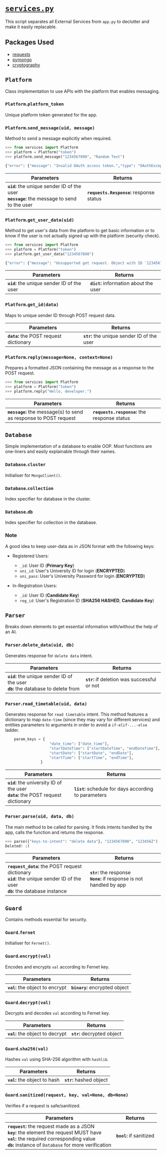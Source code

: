 # [`services.py`](https://github.com/ineshbose/boyd_bot_messenger/blob/master/services.py)

This script separates all External Services from `app.py` to declutter and make it easily replacable.


## Packages Used

* [requests](https://github.com/psf/requests)
* [pymongo](https://github.com/mongodb/mongo-python-driver)
* [cryptography](https://github.com/pyca/cryptography)




## `Platform`

Class implementation to use APIs with the platform that enables messaging.


### `Platform`.**`platform_token`**

Unique platform token generated for the app.


### `Platform`.**`send_message(uid, message)`**

Method to send a message explicitly when required.

```python
>>> from services import Platform
>>> platform = Platform("token")
>>> platform.send_message("1234567890", "Random Text")

{"error": {"message": "Invalid OAuth access token.","type": "OAuthException","code": 190,"fbtrace_id": "AGc_9nHR-ZkQ0RVDs4L59Hz"}}
```

|                                       Parameters                                              |                 Returns                  |
|-----------------------------------------------------------------------------------------------|------------------------------------------|
| **`uid`:** the unique sender ID of the user<br>**`message`:** the message to send to the user | **`requests.Response`:** response status |


### `Platform`.**`get_user_data(uid)`**

Method to get user's data from the platform to get basic information or to know if the user is not actually signed up with the platform (security check).

```python
>>> from services import Platform
>>> platform = Platform("token")
>>> platform.get_user_data("1234567890")

{"error": {"message": "Unsupported get request. Object with ID '1234567890' does not exist, cannot be loaded due to missing permissions, or does not support this operation. Please read the Graph API documentation at https://developers.facebook.com/docs/graph-api", "type": "GraphMethodException", "code": 100, "error_subcode": 33,}}
```

|                 Parameters                  |                 Returns                |
|---------------------------------------------|----------------------------------------|
| **`uid`:** the unique sender ID of the user | **`dict`:** information about the user |


### `Platform`.**`get_id(data)`**

Maps to unique sender ID through POST request data.

|                 Parameters              |                  Returns                    |
|-----------------------------------------|---------------------------------------------|
| **`data`:** the POST request dictionary | **`str`:** the unique sender ID of the user |


### `Platform`.**`reply(message=None, context=None)`**

Prepares a formatted JSON containing the message as a response to the POST request.

```python
>>> from services import Platform
>>> platform = Platform("token")
>>> platform.reply("Hello, developer.")
```

|                                  Parameters                       |                   Returns                    |
|-------------------------------------------------------------------|----------------------------------------------|
| **`message`:** the message(s) to send as response to POST request | **`requests.response`:** the response status |



## `Database`

Simple implementation of a database to enable OOP.
Most functions are one-liners and easily explainable through their names.


### `Database`.**`cluster`**

Initialiser for `MongoClient()`.


### `Database`.**`collection`**

Index specifier for database in the cluster.


### `Database`.**`db`**

Index specifier for collection in the database.


### Note

A good idea to keep user-data as in JSON format with the following keys:

* Registered Users:
    * `_id`: User ID (**Primary Key**)
    * `uni_id`: User's University ID for login (**ENCRYPTED**)
    * `uni_pass`: User's University Password for login (**ENCRYPTED**)

* In-Registration Users:
    * `_id`: User ID (**Candidate Key**)
    * `reg_id`: User's Registration ID (**SHA256 HASHED**, **Candidate Key**)



## `Parser`

Breaks down elements to get essential information with/without the help of an AI.


### `Parser`.**`delete_data(uid, db)`**

Generates response for `delete data` intent.

|                                   Parameters                                         |                    Returns                   |
|--------------------------------------------------------------------------------------|----------------------------------------------|
| **`uid`:** the unique sender ID of the user<br>**`db`:** the database to delete from | **`str`:** if deletion was successful or not |


### `Parser`.**`read_timetable(uid, data)`**

Generates response for `read timetable` intent. This method features a dictionary to map `date-time` (since they may vary for different services) and entities parameters to arguments in order to avoid a `if-elif-...-else` ladder.

```python
    param_keys = {
                    "date_time": ["date_time"],
                    "startDateTime": ["startDateTime", "endDateTime"],
                    "startDate": ["startDate", "endDate"],
                    "startTime": ["startTime", "endTime"],
                }
```

|                                  Parameters                                         |                        Returns                        |
|-------------------------------------------------------------------------------------|-------------------------------------------------------|
| **`uid`:** the university ID of the user<br>**`data`:** the POST request dictionary | **`list`:** schedule for days according to parameters |


### `Parser`.**`parse(uid, data, db)`**

The main method to be called for parsing. It finds intents handled by the app, calls the function and returns the response.

```python
>>> parse({"keys-to-intent": "delete data"}, "1234567890", "123456Z")
Deleted! :)
```

|                                                               Parameters                                                          |                                Returns                                   |
|-----------------------------------------------------------------------------------------------------------------------------------|--------------------------------------------------------------------------|
| **`request_data`:** the POST request dictionary<br>**`uid`:** the unique sender ID of the user<br>**`db`:** the database instance | **`str`:** the response<br>**`None`:** if response is not handled by app |



## `Guard`

Contains methods essential for security.


### `Guard`.**`fernet`**

Initialiser for `Fernet()`.


### `Guard`.**`encrypt(val)`**

Encodes and encrypts `val` according to Fernet key.

|            Parameters            |             Returns            |
|----------------------------------|--------------------------------|
| **`val`:** the object to encrypt | **`binary`:** encrypted object |


### `Guard`.**`decrypt(val)`**

Decrypts and decodes `val` according to Fernet key.

|            Parameters            |           Returns           |
|----------------------------------|-----------------------------|
| **`val`:** the object to decrypt | **`str`:** decrypted object |


### `Guard`.**`sha256(val)`**

Hashes `val` using SHA-256 algorithm with `hashlib`.

|          Parameters           |          Returns         |
|-------------------------------|--------------------------|
| **`val`:** the object to hash | **`str`:** hashed object |


### `Guard`.**`sanitized(request, key, val=None, db=None)`**

Verifies if a request is safe/sanitized.

|                                                                                           Parameters                                                                                          |          Returns         |
|-------------------------------------------------------------------------------------------------------------------------------------------------------------------------------------------------------------|--------------------------|
| **`request`:** the request made as a JSON<br>**`key`:** the element the request MUST have<br>**`val`:** the required corresponding value<br>**`db`:** instance of `Database` for more verification | **`bool`:** if sanitized |